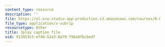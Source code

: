 ```yaml
---
content_type: resource
description: ''
file: https://ol-ocw-studio-app-production.s3.amazonaws.com/courses/8-851-effective-field-theory-spring-2013/913953c5ef4652a38a79f9ba9fbcbed7_TcNXre5Ea6Y.vtt
file_type: application/x-subrip
resourcetype: Other
title: 3play caption file
uid: 913953c5-ef46-52a3-8a79-f9ba9fbcbed7
---
```

